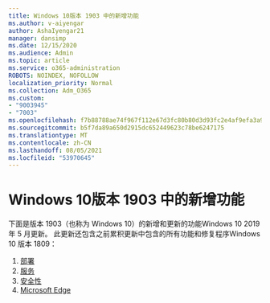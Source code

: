```yaml
---
title: Windows 10版本 1903 中的新增功能
ms.author: v-aiyengar
author: AshaIyengar21
manager: dansimp
ms.date: 12/15/2020
ms.audience: Admin
ms.topic: article
ms.service: o365-administration
ROBOTS: NOINDEX, NOFOLLOW
localization_priority: Normal
ms.collection: Adm_O365
ms.custom:
- "9003945"
- "7003"
ms.openlocfilehash: f7b88788ae74f967f112e67d3fc80b80d3d93fc2e4af9efa3a977d16d1d70350
ms.sourcegitcommit: b5f7da89a650d2915dc652449623c78be6247175
ms.translationtype: MT
ms.contentlocale: zh-CN
ms.lasthandoff: 08/05/2021
ms.locfileid: "53970645"
---
```

# <a name="whats-new-in-windows-10-version-1903"></a>Windows 10版本 1903 中的新增功能

下面是版本 1903（也称为 Windows 10）的新增和更新的功能Windows 10 2019 年 5 月更新。 此更新还包含之前累积更新中包含的所有功能和修复程序Windows 10 版本 1809：

1. [部署](https://go.microsoft.com/fwlink/?linkid=2114296)
1. [服务](https://go.microsoft.com/fwlink/?linkid=2114493)
1. [安全性](https://go.microsoft.com/fwlink/?linkid=2114297)
1. [Microsoft Edge](https://go.microsoft.com/fwlink/?linkid=2114298)

